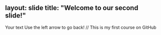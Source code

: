 layout: slide
title: "Welcome to our second slide!"
---
Your text
Use the left arrow to go back! // This is my first course on GitHub
